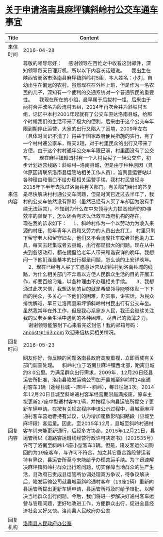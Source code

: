 # [关于申请洛南县麻坪镇斜岭村公交车通车事宜](http://www.shangluo.gov.cn/zmhd/ldxxxx.jsp?urltype=leadermail.LeaderMailContentUrl&wbtreeid=1112&leadermailid=3606)

| Title |                                                                                                                                                                                                                                                                                                                                                                                                                                                                                                                                             Content                                                                                                                                                                                                                                                                                                                                                                                                                                                                                                                                             |
|:-----:|-------------------------------------------------------------------------------------------------------------------------------------------------------------------------------------------------------------------------------------------------------------------------------------------------------------------------------------------------------------------------------------------------------------------------------------------------------------------------------------------------------------------------------------------------------------------------------------------------------------------------------------------------------------------------------------------------------------------------------------------------------------------------------------------------------------------------------------------------------------------------------------------------------------------------------------------------------------------------------------------------------------------------------------------------------------------------------------------------|
| 来信时间  | 2016-04-28                                                                                                                                                                                                                                                                                                                                                                                                                                                                                                                                                                                                                                                                                                                                                                                                                                                                                                                                                                                                                                                                                      |
| 来信内容  | 尊敬的领导您好：     感谢领导在百忙之中收看这封邮件，深知领导每天日理万机，所以以下内容长话短说。     我出生在陕西省商洛市洛南县麻坪镇斜岭村5组，本人姓名：小刘，自幼出生在偏远的农村，虽然现在在外地上班，但是作为一名农民的儿子，深知有一个便利的交通系统对一个普通农民的重要性。     我现在所在的小组，最早属于后拔村一组，后来由于两村合并改名为殷湾村五组，2014年再次合并为斜岭村五组，记忆中本村2001年起就有了公交车直达洛南县城，给那个时候我们的生活带来了极大的便利，后来由于这个公交车年限到期停止运营，大家的出行又陷入了困境，2009年左右（具体时间记不清了）得益于国家政府便民措施的实行，有了一个村村通公家车，每天2趟，对于村里民众的出行又带来了方便。由于这个村村通年公交车年限已满，村里面没有了公交车。     现在麻坪镇超凹村有一个人村民买了一辆公交车，初步计划运营线路：斜岭村─洛南县城，但是由于种种原因（具体原因请联系洛南县运管站相关工作人员），洛南县运管站以各种理由和借口不给办理相关运营手续，我村村民曾经与2015年下半年去找过洛南县有关部门。有关部门给出的答复是尽快解决村村通公交车问题，但是时间已近过去半年了，我村的公交车依然没有踪影（虽然已经有人买了车却因为没有手续无法运营）。不知到为什么在中央领导大力提高政府的办事效率的督促下，怎么还会有这么低效率政府机构的存在。     现在我的诉求如下：     1、斜岭村作为一个以劳动力为收入来源的村庄，每年青年人员和又劳力的人员出去打工， 村里只剩下留守老人和留守妇女，他们又不会骑摩托车或者其他助力工具，每天去赶集或者去县城，出行都是很大的问题。现在从中央到各级政府，都在提倡给老年人带来和谐安详的晚年，我想问一下他们连最基本的出行都是问题，怎么谈的上安详晚年。     2、现在已经有人买了车愿意运营从斜岭村到洛南县城的线路，为什么相关部门不奔着以方便人民群众生活的目的开展工作，却要百般刁难，以各种理由不办理相关手续。     3、我想通过此次来信，我想达到的目的就是希望领导能够体贴一下下面的民众，多关心一下他们的困难，办实事，讲实话，为民众排忧解难，早日让洛南县麻坪镇斜岭村村民出行有公交车坐。 虽然我常年在外工作，但是我心系家乡人民，我还会继续关注我的父老乡亲生活中遇到的各种困难， 尽自己的微薄之力。     谢谢领导能够耐下心来看完这封信！我的邮箱号码：ancost@163.com 欢迎来信核实相关情况。 |
| 回复时间  | 2016-05-23                                                                                                                                                                                                                                                                                                                                                                                                                                                                                                                                                                                                                                                                                                                                                                                                                                                                                                                                                                                                                                                                                      |
| 回复内容  | 网友你好，你反映的问题洛南县政府高度重视，立即责成有关部门调查处理。    斜岭村位于洛南县麻坪镇西北部，距离县城约3 0公里。为满足群众出行需求，2009年．12月20日经县运管所批准，洛南县隆发运输公司加开县城至斜岭村14座通村客车1辆（途经县城--麻坪--斜岭），每日往返1次。2014年12月20日县城至斜岭通村客车经营期限届满报废，原车主拟更新27座中型通村客车1辆，并按程序向县运管所提交了更新车辆申请。在按有关规定程序申请公示过程中，县城至麻坪通村客车营运者持有异议，认为增加座数影响同路段（县城至麻坪段）客运量。因此，至2015年12月，县城至斜岭村通村客车尚未能更新通行。后经多方协商，2015年12月21日，县运管所以《道路客运班线经营行政许可决定书》（201535号）许可了洛南至斜岭14座小型客车1辆。但是，隆发客运公司购回的为19座客车，与许可不符合，加之其它重合路段营运者持有异议，县运管所至今未能给予办理营运手续。为了迅速解决麻坪镇斜岭村群众出行难问题，切实保障当地群众的生产生活，县政府已责成县运管所协调处理双方争议，待争议解决后，隆发运输公司就县城至斜岭通村客车（19座1辆）重新向县运管所提出更新车辆申请，县运管所将及时给予审批，以解决当地群众出行问题。今后，我们将进一步解决好通村客车运营与管理问题，更好地改进工作，方便群众出行，促进全县经济社会又好又快。洛南县人民政府办公室                                                                                                                                                                                                                                                                                                                                                                                                                                                                 |
| 回复机构  | [洛南县人民政府办公室](../../category/agencies/洛南县人民政府办公室.md)                                                                                                                                                                                                                                                                                                                                                                                                                                                                                                                                                                                                                                                                                                                                                                                                                                                                                                                                                                                                                                             |